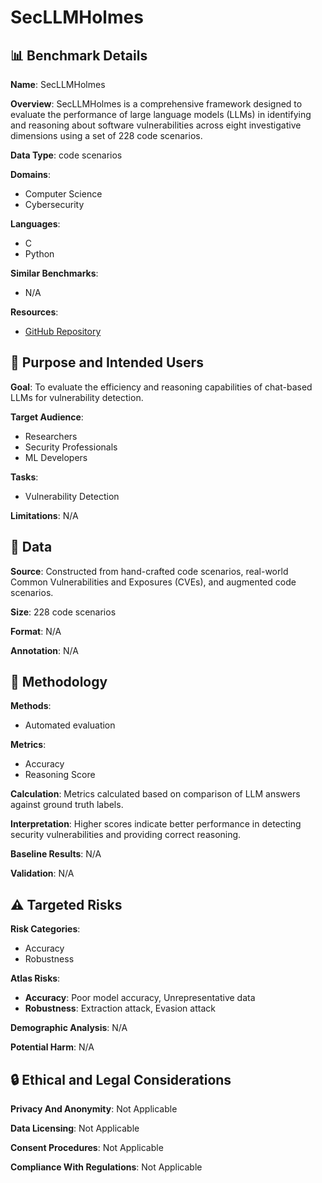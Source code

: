 # SecLLMHolmes

## 📊 Benchmark Details

**Name**: SecLLMHolmes

**Overview**: SecLLMHolmes is a comprehensive framework designed to evaluate the performance of large language models (LLMs) in identifying and reasoning about software vulnerabilities across eight investigative dimensions using a set of 228 code scenarios.

**Data Type**: code scenarios

**Domains**:
- Computer Science
- Cybersecurity

**Languages**:
- C
- Python

**Similar Benchmarks**:
- N/A

**Resources**:
- [GitHub Repository](https://github.com/ai4cloudops/SecLLMHolmes)

## 🎯 Purpose and Intended Users

**Goal**: To evaluate the efficiency and reasoning capabilities of chat-based LLMs for vulnerability detection.

**Target Audience**:
- Researchers
- Security Professionals
- ML Developers

**Tasks**:
- Vulnerability Detection

**Limitations**: N/A

## 💾 Data

**Source**: Constructed from hand-crafted code scenarios, real-world Common Vulnerabilities and Exposures (CVEs), and augmented code scenarios.

**Size**: 228 code scenarios

**Format**: N/A

**Annotation**: N/A

## 🔬 Methodology

**Methods**:
- Automated evaluation

**Metrics**:
- Accuracy
- Reasoning Score

**Calculation**: Metrics calculated based on comparison of LLM answers against ground truth labels.

**Interpretation**: Higher scores indicate better performance in detecting security vulnerabilities and providing correct reasoning.

**Baseline Results**: N/A

**Validation**: N/A

## ⚠️ Targeted Risks

**Risk Categories**:
- Accuracy
- Robustness

**Atlas Risks**:
- **Accuracy**: Poor model accuracy, Unrepresentative data
- **Robustness**: Extraction attack, Evasion attack

**Demographic Analysis**: N/A

**Potential Harm**: N/A

## 🔒 Ethical and Legal Considerations

**Privacy And Anonymity**: Not Applicable

**Data Licensing**: Not Applicable

**Consent Procedures**: Not Applicable

**Compliance With Regulations**: Not Applicable
